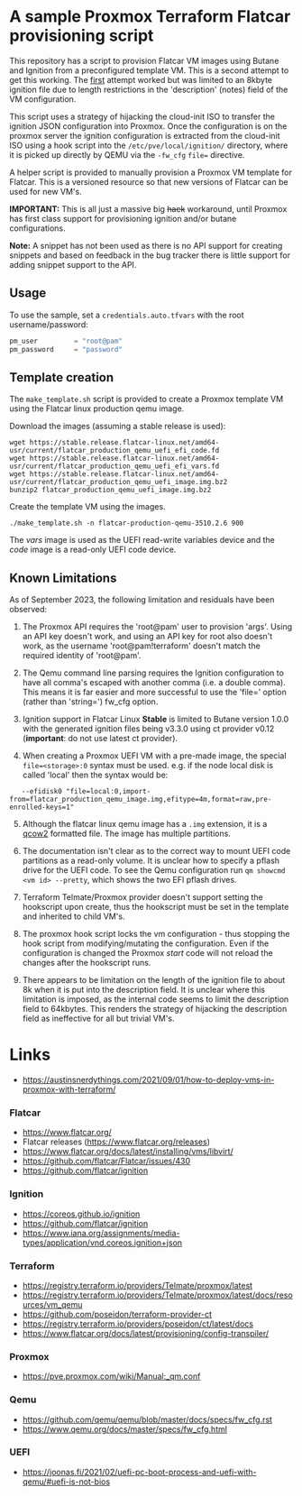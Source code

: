 # A sample Proxmox Terraform Flatcar provisioning script

This repository has a script to provision Flatcar VM images using
Butane and Ignition from a preconfigured template VM. This is a second
attempt to get this working. The [first](git@github.com:lucidsolns/terraform-flatcar-ignition-proxmox.git)
attempt worked but was limited to an 8kbyte ignition file due to length
restrictions in the 'description' (notes) field of the VM configuration.

This script uses a strategy of hijacking the cloud-init ISO to transfer the
ignition JSON configuration into Proxmox. Once the configuration is on the proxmox
server the ignition configuration is extracted from the cloud-init ISO using
a hook script into the `/etc/pve/local/ignition/` directory, where it is picked
up directly by QEMU via the `-fw_cfg` `file=` directive. 

A helper script is provided to manually provision a Proxmox VM template for
Flatcar. This is a versioned resource so that new versions of Flatcar can be
used for new VM's.

**IMPORTANT:** This is all just a massive big ~~hack~~ workaround, until Proxmox has first class support
for provisioning ignition and/or butane configurations.

**Note:** A snippet has not been used as there is no API support for creating snippets and
based on feedback in the bug tracker there is little support for adding snippet support
to the API. 

## Usage

To use the sample, set a `credentials.auto.tfvars` with the root username/password:

```terraform
pm_user         = "root@pam"
pm_password     = "password"
```

## Template creation

The `make_template.sh` script is provided to create a Proxmox template VM using the
Flatcar linux production qemu image.

Download the images (assuming a stable release is used):

```shell
wget https://stable.release.flatcar-linux.net/amd64-usr/current/flatcar_production_qemu_uefi_efi_code.fd 
wget https://stable.release.flatcar-linux.net/amd64-usr/current/flatcar_production_qemu_uefi_efi_vars.fd 
wget https://stable.release.flatcar-linux.net/amd64-usr/current/flatcar_production_qemu_uefi_image.img.bz2 
bunzip2 flatcar_production_qemu_uefi_image.img.bz2
```
Create the template VM using the images.
```shell
./make_template.sh -n flatcar-production-qemu-3510.2.6 900
```
The *vars* image is used as the UEFI read-write variables device and the *code* image is a
read-only UEFI code device. 

## Known Limitations

As of September 2023, the following limitation and residuals have been observed:

1. The Proxmox API requires the 'root@pam' user to provision 'args'. Using
   an API key doesn't work, and using an API key for root also doesn't work,
   as the username 'root@pam!terraform' doesn't match the required identity of 'root@pam'.

2. The Qemu command line parsing requires the Ignition configuration to have all
   comma's escaped with another comma (i.e. a double comma). This means it is far
   easier and more successful to use the 'file=' option (rather than 'string=') 
   fw_cfg option.

3. Ignition support in Flatcar Linux **Stable** is limited to Butane version 1.0.0 with the generated
   ignition files being v3.3.0 using ct provider v0.12 (**important**: do not use latest ct provider).

4. When creating a Proxmox UEFI VM with a pre-made image, the special `file=<storage>:0`
   syntax must be used. e.g. if the node local disk is called 'local' then the syntax would be:
```
   --efidisk0 "file=local:0,import-from=flatcar_production_qemu_image.img,efitype=4m,format=raw,pre-enrolled-keys=1"
```

5. Although the flatcar linux qemu image has a `.img` extension, it is
   a [qcow2](https://en.wikipedia.org/wiki/Qcow) formatted file. The image has multiple partitions.

6. The documentation isn't clear as to the correct way to mount UEFI code partitions as
   a read-only volume. It is unclear how to specify a pflash drive for the UEFI code. To see
   the Qemu configuration run `qm showcmd <vm id> --pretty`, which shows the two EFI
   pflash drives.

7. Terraform Telmate/Proxmox provider doesn't support setting the hookscript upon create, thus
   the hookscript must be set in the template and inherited to child VM's.

8. The proxmox hook script locks the vm configuration - thus stopping the hook script
   from modifying/mutating the configuration. Even if the configuration is changed the
   Proxmox *start* code will not reload the changes after the hookscript runs.

9. There appears to be limitation on the length of the ignition file to about 8k when 
   it is put into the description field.
   It is unclear where this limitation is imposed, as the internal code seems to limit
   the description field to 64kbytes. This renders the strategy of hijacking the description
   field as ineffective for all but trivial VM's.

# Links

- https://austinsnerdythings.com/2021/09/01/how-to-deploy-vms-in-proxmox-with-terraform/

### Flatcar

- https://www.flatcar.org/
- Flatcar releases (https://www.flatcar.org/releases)
- https://www.flatcar.org/docs/latest/installing/vms/libvirt/
- https://github.com/flatcar/Flatcar/issues/430
- https://github.com/flatcar/ignition

### Ignition
- https://coreos.github.io/ignition
- https://github.com/flatcar/ignition
- https://www.iana.org/assignments/media-types/application/vnd.coreos.ignition+json

### Terraform

- https://registry.terraform.io/providers/Telmate/proxmox/latest
- https://registry.terraform.io/providers/Telmate/proxmox/latest/docs/resources/vm_qemu
- https://github.com/poseidon/terraform-provider-ct
- https://registry.terraform.io/providers/poseidon/ct/latest/docs
- https://www.flatcar.org/docs/latest/provisioning/config-transpiler/


### Proxmox
- https://pve.proxmox.com/wiki/Manual:_qm.conf

### Qemu
- https://github.com/qemu/qemu/blob/master/docs/specs/fw_cfg.rst
- https://www.qemu.org/docs/master/specs/fw_cfg.html

### UEFI
- https://joonas.fi/2021/02/uefi-pc-boot-process-and-uefi-with-qemu/#uefi-is-not-bios

